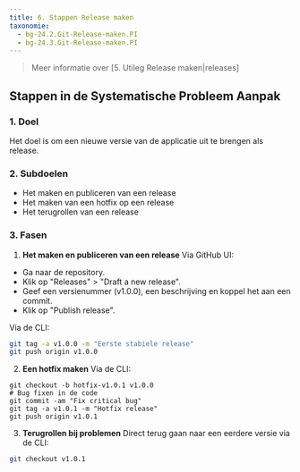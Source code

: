 ```yaml
---
title: 6. Stappen Release maken
taxonomie:
  - bg-24.2.Git-Release-maken.PI
  - bg-24.3.Git-Release-maken.PI
---
```


> Meer informatie over [5. Utileg Release maken|releases]

## Stappen in de Systematische Probleem Aanpak
### 1. Doel
Het doel is om een nieuwe versie van de applicatie uit te brengen als release.

### 2. Subdoelen
  - Het maken en publiceren van een release
  - Het maken van een hotfix op een release
  - Het terugrollen van een release

### 3. Fasen
1. **Het maken en publiceren van een release**
Via GitHub UI:
- Ga naar de repository.
- Klik op "Releases" > "Draft a new release".
- Geef een versienummer (v1.0.0), een beschrijving en koppel het aan een commit.
- Klik op "Publish release".

Via de CLI:
``` bash
git tag -a v1.0.0 -m "Eerste stabiele release"
git push origin v1.0.0
```

2. **Een hotfix maken**
Via de CLI:
```
git checkout -b hotfix-v1.0.1 v1.0.0
# Bug fixen in de code
git commit -am "Fix critical bug"
git tag -a v1.0.1 -m "Hotfix release"
git push origin v1.0.1
```

3. **Terugrollen bij problemen**
Direct terug gaan naar een eerdere versie via de CLI:
``` bash
git checkout v1.0.1
```
